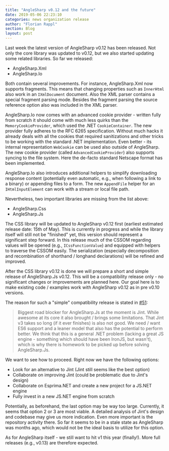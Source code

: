 ```yaml
---
title: "AngleSharp v0.12 and the future"
date: 2019-05-06 22:23:10
categories: news organization release
author: "Florian Rappl"
section: Blog
layout: post
---
```

Last week the latest version of AngleSharp v0.12 has been released. Not only the core library was updated to v0.12, but we also started updating some related libraries. So far we released:

- AngleSharp.Xml
- AngleSharp.Io

Both contain several improvements. For instance, AngleSharp.Xml now supports fragments. This means that changing properties such as `InnerHtml` also work in an `IXmlDocument` document. Also the XML parser contains a special fragment parsing mode. Besides the fragment parsing the source reference option also was included in the XML parser.

AngleSharp.Io now comes with an advanced cookie provider - written fully from scratch it should come with much less quirks than the `MemoryCookieProvider`, which used the .NET `CookieContainer`. The new provider fully adheres to the RFC 6265 specification. Without much hacks it already deals with all the cookies that required sanitizations and other tricks to be working with the standard .NET implementation. Even better - its internal representation `WebCookie` can be used also outside of AngleSharp. The new cookie provider (called `AdvancedCookieProvider`) also supports syncing to the file system. Here the de-facto standard Netscape format has been implemented.

AngleSharp.Io also introduces additional helpers to simplify downloading response content (potentially even automatic, e.g., when following a link to a binary) or appending files to a form. The new `AppendFile` helper for an `IHtmlInputElement` can work with a stream or local file path.

Nevertheless, two important libraries are missing from the list above:

- AngleSharp.Css
- AngleSharp.Js

The CSS library will be updated to AngleSharp v0.12 first (earliest estimated release date: 15th of May). This is currently in progress and while the library itself will still not be "finished" yet, this version should represent a significant step forward. In this release much of the CSSOM regarding values will be opened (e.g., `ICssFunctionValue`) and equipped with helpers to traverse the CSSOM easily. The serialization (especially decomposition and recombination of shorthand / longhand declarations) will be refined and improved.

After the CSS library v0.12 is done we will prepare a short and simple release of AngleSharp.Js v0.12. This will be a compatibility release only - no significant changes or improvements are planned here. Our goal here is to make existing code / examples work with AngleSharp v0.12 as in pre v0.10 versions.

The reason for such a "simple" compatibility release is stated in [#51](https://github.com/AngleSharp/AngleSharp.Js/issues/51):

> Biggest road blocker for AngleSharp.Js at the moment is Jint. While awesome at its core it also brought / brings some limitations. That Jint v3 takes so long (if it ever finishes) is also not good. We need / want ES6 support and a leaner model that also has the potential to perform better. We think that this is a general .NET problem (lacking a great JS engine - something which should have been IronJS, but wasn't), which is why there is homework to be picked up before solving AngleSharp.Js.

We want to see how to proceed. Right now we have the following options:

- Look for an alternative to Jint (Jint still seems like the best option)
- Collaborate on improving Jint (could be problematic due to Jint's design)
- Collaborate on Esprima.NET and create a new project for a JS.NET engine
- Fully invest in a new JS.NET engine from scratch

Potentially, as beforehand, the last option may be way too large. Currently, it seems that option 2 or 3 are most viable. A detailed analysis of Jint's design and codebase may give us more indication. Even more important is the repository activity there. So far it seems to be in a stale state as AngleSharp was months ago, which would not be the ideal basis to utilize for this option.

As for AngleSharp itself - we still want to hit v1 this year (finally!). More full releases (e.g., v0.13) are therefore expected.
